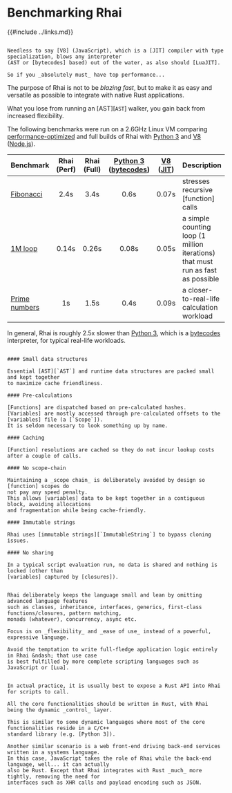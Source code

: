 Benchmarking Rhai
=================

{{#include ../links.md}}

[bytecodes]: https://en.wikipedia.org/wiki/Bytecode
[JIT]: https://en.wikipedia.org/wiki/Just-in-time_compilation
[Python 3]: https://www.python.org
[V8]: https://v8.dev
[Node.js]: https://nodejs.org
[Lua]: https://www.lua.org/
[LuaJIT]: https://luajit.org

```admonish tip.side.wide "Tip: Nothing beats a JIT"

Needless to say [V8] (JavaScript), which is a [JIT] compiler with type specialization, blows any interpreter
(AST or [bytecodes] based) out of the water, as also should [LuaJIT].

So if you _absolutely must_ have top performance...
```

The purpose of Rhai is not to be _blazing fast_, but to make it as easy and versatile as possible to
integrate with native Rust applications.
  
What you lose from running an [AST][`AST`] walker, you gain back from increased flexibility.

The following benchmarks were run on a 2.6GHz Linux VM comparing
[performance-optimized](../start/builds/performance.md) and full builds of Rhai with [Python 3] and
[V8] ([Node.js]).

| Benchmark                                         | Rhai<br/>(Perf) | Rhai</br>(Full) | [Python 3]<br/>([bytecodes]) | [V8]<br/>([JIT]) | Description                                                                     |
| ------------------------------------------------- | :-------------: | :-------------: | :--------------------------: | :--------------: | ------------------------------------------------------------------------------- |
| [Fibonacci]({{repoHome}}/scripts/fibonacci.rhai)  |      2.4s       |      3.4s       |             0.6s             |      0.07s       | stresses recursive [function] calls                                             |
| [1M loop]({{repoHome}}/scripts/speed_test.rhai)   |      0.14s      |      0.26s      |            0.08s             |      0.05s       | a simple counting loop (1 million iterations) that must run as fast as possible |
| [Prime numbers]({{repoHome}}/scripts/primes.rhai) |       1s        |      1.5s       |             0.4s             |      0.09s       | a closer-to-real-life calculation workload                                      |

In general, Rhai is roughly 2.5x slower than [Python 3], which is a [bytecodes] interpreter, for
typical real-life workloads.


```admonish question "TL;DR &ndash; Rhai is usually fast enough"

#### Small data structures

Essential [AST][`AST`] and runtime data structures are packed small and kept together
to maximize cache friendliness.

#### Pre-calculations

[Functions] are dispatched based on pre-calculated hashes.
[Variables] are mostly accessed through pre-calculated offsets to the [variables] file (a [`Scope`]).
It is seldom necessary to look something up by name.

#### Caching

[Function] resolutions are cached so they do not incur lookup costs after a couple of calls.

#### No scope-chain

Maintaining a _scope chain_ is deliberately avoided by design so [function] scopes do
not pay any speed penalty.
This allows [variables] data to be kept together in a contiguous block, avoiding allocations
and fragmentation while being cache-friendly.

#### Immutable strings

Rhai uses [immutable strings][`ImmutableString`] to bypass cloning issues.

#### No sharing

In a typical script evaluation run, no data is shared and nothing is locked (other than
[variables] captured by [closures]).
```

```admonish danger "DO NOT: Write the next 4D VR game entirely in Rhai"

Rhai deliberately keeps the language small and lean by omitting advanced language features
such as classes, inheritance, interfaces, generics, first-class functions/closures, pattern matching,
monads (whatever), concurrency, async etc.

Focus is on _flexibility_ and _ease of use_ instead of a powerful, expressive language.

Avoid the temptation to write full-fledge application logic entirely in Rhai &ndash; that use case
is best fulfilled by more complete scripting languages such as JavaScript or [Lua].
```

```admonish tip "DO THIS: Use Rhai as a thin dynamic wrapper layer over Rust code"

In actual practice, it is usually best to expose a Rust API into Rhai for scripts to call.

All the core functionalities should be written in Rust, with Rhai being the dynamic _control_ layer.

This is similar to some dynamic languages where most of the core functionalities reside in a C/C++
standard library (e.g. [Python 3]).

Another similar scenario is a web front-end driving back-end services written in a systems language.
In this case, JavaScript takes the role of Rhai while the back-end language, well... it can actually
also be Rust. Except that Rhai integrates with Rust _much_ more tightly, removing the need for
interfaces such as XHR calls and payload encoding such as JSON.
```
